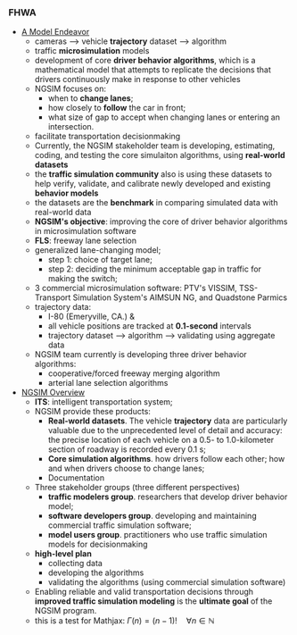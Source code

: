 ### FHWA
- [A Model Endeavor](https://www.fhwa.dot.gov/publications/publicroads/07jan/01.cfm)
  - cameras --> vehicle **trajectory** dataset --> algorithm
  - traffic **microsimulation** models
  - development of core **driver behavior algorithms**, which is a mathematical model that attempts to replicate the decisions that drivers continuously make in response to other vehicles
  - NGSIM focuses on:
    - when to **change lanes**;
    - how closely to **follow** the car in front;
    - what size of gap to accept when changing lanes or entering an intersection.
  - facilitate transportation decisionmaking
  - Currently, the NGSIM stakeholder team is developing, estimating, coding, and testing the core simulaiton algorithms, using **real-world datasets**
  - the **traffic simulation community** also is using these datasets to help verify, validate, and calibrate newly developed and existing **behavior models**
  - the datasets are the **benchmark** in comparing simulated data with real-world data
  - **NGSIM's objective**: improving the core of driver behavior algorithms in microsimulation software
  - **FLS**: freeway lane selection
  - generalized lane-changing model;
    - step 1: choice of target lane;
    - step 2: deciding the minimum acceptable gap in traffic for making the switch;
  - 3 commercial microsimulation software: PTV's VISSIM, TSS-Transport Simulation System's AIMSUN NG, and Quadstone Parmics
  - trajectory data:
    - I-80 (Emeryville, CA.) &
    - all vehicle positions are tracked at **0.1-second** intervals
    - trajectory dataset --> algorithm --> validating using aggregate data
  - NGSIM team currently is developing three driver behavior algorithms:
    - cooperative/forced freeway merging algorithm
    - arterial lane selection algorithms
- [NGSIM Overview](https://www.fhwa.dot.gov/publications/research/operations/its/06135/06135.pdf)
  - **ITS**: intelligent transportation system;
  - NGSIM provide these products:
    - **Real-world datasets**. The vehicle **trajectory** data are particularly valuable due to the unprecedented level of detail and accuracy: the precise location of each vehicle on a 0.5- to 1.0-kilometer section of roadway is recorded every 0.1 s;
    - **Core simulation algorithms**. how drivers follow each other; how and when drivers choose to change lanes;
    - Documentation
  - Three stakeholder groups (three different perspectives)
    - **traffic modelers group**. researchers that develop driver behavior model;
    - **software developers group**. developing and maintaining commercial traffic simulation software;
    - **model users group**. practitioners who use traffic simulation models for decisionmaking
  - **high-level plan**
    - collecting data
    - developing the algorithms
    - validating the algorithms (using commercial simulation software)
  - Enabling reliable and valid transportation decisions through **improved traffic simulation modeling** is the **ultimate goal** of the NGSIM program.
  - this is a test for Mathjax: $\Gamma(n) = (n-1)!\quad\forall n\in\mathbb N$
